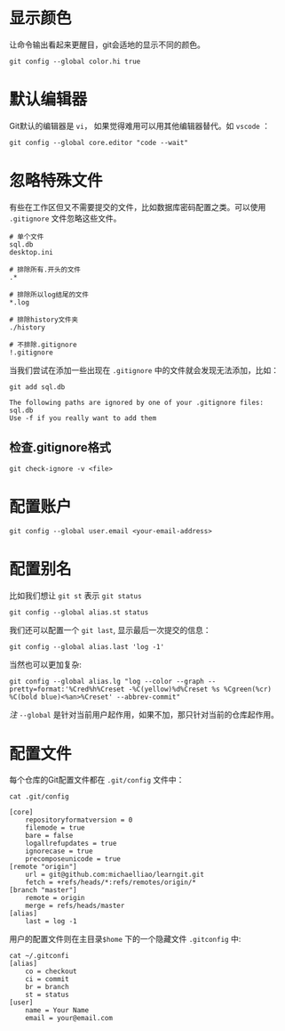 # 显示颜色
让命令输出看起来更醒目，git会适地的显示不同的颜色。

```shell
git config --global color.hi true
```


# 默认编辑器
Git默认的编辑器是 `vi`， 如果觉得难用可以用其他编辑器替代。如 `vscode` ：
```shell
git config --global core.editor "code --wait"
```


# 忽略特殊文件
有些在工作区但又不需要提交的文件，比如数据库密码配置之类。可以使用 `.gitignore` 文件忽略这些文件。

``` shell
# 单个文件
sql.db
desktop.ini

# 排除所有.开头的文件
.*

# 排除所以log结尾的文件
*.log

# 排除history文件夹
./history

# 不排除.gitignore
!.gitignore
```

当我们尝试在添加一些出现在 `.gitignore` 中的文件就会发现无法添加，比如：
```shell
git add sql.db

The following paths are ignored by one of your .gitignore files:
sql.db
Use -f if you really want to add them
```

## 检查.gitignore格式
```shell
git check-ignore -v <file>
```


# 配置账户
```shell
git config --global user.email <your-email-address>
```


# 配置别名
比如我们想让 `git st` 表示 `git status`
``` shell
git config --global alias.st status
```

我们还可以配置一个 `git last`, 显示最后一次提交的信息：
```shell
git config --global alias.last 'log -1'
```

当然也可以更加复杂:
```shell
git config --global alias.lg "log --color --graph --pretty=format:'%Cred%h%Creset -%C(yellow)%d%Creset %s %Cgreen(%cr) %C(bold blue)<%an>%Creset' --abbrev-commit"
```

*注* `--global` 是针对当前用户起作用，如果不加，那只针对当前的仓库起作用。


# 配置文件
每个仓库的Git配置文件都在 `.git/config` 文件中：
```shell
cat .git/config

[core]
    repositoryformatversion = 0
    filemode = true
    bare = false
    logallrefupdates = true
    ignorecase = true
    precomposeunicode = true
[remote "origin"]
    url = git@github.com:michaelliao/learngit.git
    fetch = +refs/heads/*:refs/remotes/origin/*
[branch "master"]
    remote = origin
    merge = refs/heads/master
[alias]
    last = log -1
```

用户的配置文件则在主目录`$home` 下的一个隐藏文件 `.gitconfig` 中:
```shell
cat ~/.gitconfi
[alias]
    co = checkout
    ci = commit
    br = branch
    st = status
[user]
    name = Your Name
    email = your@email.com
```

